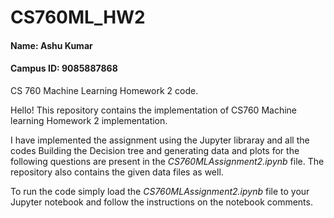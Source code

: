 # CS760ML_HW2

#### Name: Ashu Kumar
#### Campus ID: 9085887868


CS 760 Machine Learning Homework 2 code.

Hello!
This repository contains the implementation of CS760 Machine learning Homework 2 implementation.

I have implemented the assignment using the Jupyter libraray and all the codes Building the Decision tree and generating data and plots for the following questions are present in the *CS760MLAssignment2.ipynb* file. The repository also contains the given data files as well. 

To run the code simply load the *CS760MLAssignment2.ipynb* file to your Jupyter notebook and follow the instructions on the notebook comments.
